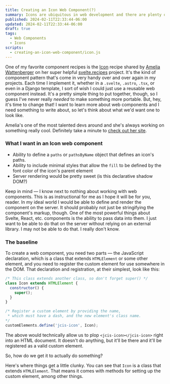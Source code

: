 ```yaml
---
title: Creating an Icon Web Component(?)
summary: Icons are ubiquitous in web development and there are plenty of great examples of icon components for various frameworks. What would building an icon web component from scratch look like?
published: 2024-02-11T22:33:44-06:00
updated: 2024-02-11T22:33:44-06:00
draft: true
tags:
  - Web Components
  - Icons
scripts:
  - creating-an-icon-web-component/icon.js
---
```


One of my favorite component recipes is the [Icon](https://svelte.recipes/components/icon) recipe shared by [Amelia Wattenberger](https://wattenberger.com/) on her super helpful [svelte.recipes](https://svelte.recipes/) project. It's the kind of component pattern that's come in very handy over and over again in my projects. Each time I implement it, whether in a `.svelte`, `.astro`, `.tsx`, or even in a Django template, I sort of wish I could just use a reusable web component instead. It's a pretty simple thing to put together, though, so I guess I've never really _needed_ to make something more portable. But, hey, it's time to change that! I want to learn more about web components and I need something to write about, so let's think about what we'd want one to look like.

<p class="highlight">
  Amelia's one of the most talented devs around and she's always working on something really cool. Definitely take a minute to <a href="https://wattenberger.com" target="_blank">check out her site</a>.
</p>

### What I want in an Icon web component

- Ability to define a `paths` or `pathsByName` object that defines an icon's paths.
- Ability to include minimal styles that allow the `fill` to be defined by the font color of the icon's parent element
- Server rendering would be pretty sweet (is this declarative shadow DOM?)

Keep in mind — I know next to nothing about working with web components. This is as instructional for me as I hope it will be for you, reader. In my ideal world I would be able to define and render the component on the server. It should probably not just be stringifying the component's markup, though. One of the most powerful things about Svelte, React, etc. components is the ability to pass data into them. I just want to be able to do that on the server without relying on an external library. I may not be able to do that. I really don't know.

### The baseline

To create a web component, you need two parts — the JavaScript declaration, which is a class that extends `HTMLElement` or some other element, and you need to register the custom element for use somewhere in the DOM. That declaration and registration, at their simplest, look like this:

```js
/* This class extends another class, so don't forget super() */
class Icon extends HTMLElement {
  constructor() {
    super();
  }
}

/* Register a custom element by providing the name,
 * which must have a dash, and the new element's class name.
*/
customElements.define('jcis-icon', Icon);
```

The above would technically allow us to plop `<jcis-icon></jcis-icon>` right into an HTML document. It doesn't do anything, but it'll be there and it'll be registered as a valid custom element.

So, how do we get it to actually do something?

Here's where things get a little clunky. You can see that `Icon` is a class that extends `HTMLElement`. That means it comes with methods for setting up the custom element, among other things.

<p style="font-size: var(--step-1); color: var(--foreground);">
  <jcis-icon name="mastodon"></jcis-icon>
</p>